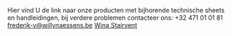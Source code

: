 Hier vind U de link naar onze producten met bijhorende technische sheets en handleidingen, bij verdere problemen contacteer ons: 
+32 471 01 01 81
frederik-v@willynaessens.be
[Wina Stairvent](https://github.com/SmokeAndVents/WiNa-Stairvent)

